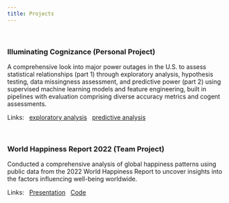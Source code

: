 ```yaml
---
title: Projects
---
```


<br>

### <strong>Illuminating Cognizance</strong>&nbsp;(Personal Project)

A comprehensive look into major power outages in the U.S. to assess statistical relationships (part 1) through exploratory analysis, hypothesis testing, data missingness assessment, and predictive power (part 2) using supervised machine learning models and feature engineering, built in pipelines with evaluation comprising diverse accuracy metrics and cogent assessments.

Links: &nbsp; [exploratory analysis](https://pndang.com/illuminating-cognizance/) &nbsp; [predictive analysis](https://pndang.com/illuminating-intelligence/)

<br>

### <strong>World Happiness Report 2022</strong>&nbsp;(Team Project)

Conducted a comprehensive analysis of global happiness patterns using public data from the 2022 World Happiness Report to uncover insights into the factors influencing well-being worldwide.

Links: &nbsp; [Presentation](https://docs.google.com/presentation/d/10NZDBVmwESOwts3ln3XGCizsUH5aOeNyV00O6cAe2jQ/edit?usp=sharing) &nbsp; [Code](https://github.com/pndang/World_Happiness_Report_2022.git)